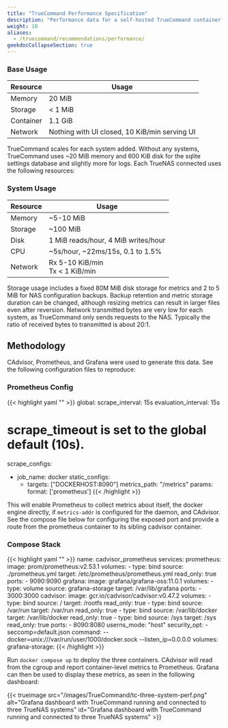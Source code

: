 ```yaml
---
title: "TrueCommand Performance Specification"
description: "Performance data for a self-hosted TrueCommand container."
weight: 10
aliases:
  - /truecommand/recommendations/performance/
geekdocCollapseSection: true
---
```


### Base Usage

|Resource | Usage |
|-----|-----|
|Memory | 20 MiB|
|Storage | < 1 MiB|
|Container | 1.1 GiB|
|Network | Nothing with UI closed, 10 KiB/min serving UI|

TrueCommand scales for each system added. Without any systems, TrueCommand uses ~20 MiB memory and 600 KiB disk for the sqlite settings database and slightly more for logs. Each TrueNAS connected uses the following resources:

### System Usage

|Resource | Usage|
|------| -----|
|Memory | ~5-10 MiB|
|Storage | ~100 MiB|
|Disk | 1 MiB reads/hour, 4 MiB writes/hour|
|CPU | ~5s/hour, ~22ms/15s, 0.1 to 1.5%|
|Network | Rx 5-10 KiB/min<br>Tx < 1 KiB/min|

Storage usage includes a fixed 80M MiB disk storage for metrics and 2 to 5 MiB for NAS configuration backups. Backup retention and metric storage duration can be changed, although resizing metrics can result in larger files even after reversion. Network transmitted bytes are very low for each system, as TrueCommand only sends requests to the NAS. Typically the ratio of received bytes to transmitted is about 20:1.

## Methodology

CAdvisor, Prometheus, and Grafana were used to generate this data. See the following configuration files to reproduce:

### Prometheus Config

{{< highlight yaml "" >}}
global:
  scrape_interval: 15s
  evaluation_interval: 15s
  # scrape_timeout is set to the global default (10s).

scrape_configs:
  - job_name: docker
    static_configs:
      - targets: ["DOCKERHOST:8090"]
    metrics_path: "/metrics"
    params:
      format: ['prometheus']
{{< /highlight >}}

This will enable Prometheus to collect metrics about itself, the docker engine directly, if `metrics-addr` is configured for the daemon, and CAdvisor.
See the compose file below for configuring the exposed port and provide a route from the prometheus container to its sibling cadvisor container.

### Compose Stack

{{< highlight yaml "" >}}
name: cadvisor_prometheus
services:
  prometheus:
    image: prom/prometheus:v2.53.1
    volumes:
      - type: bind
        source: ./prometheus.yml
        target: /etc/prometheus/prometheus.yml
        read_only: true
    ports:
      - 9090:9090
  grafana:
    image: grafana/grafana-oss:11.0.1
    volumes:
      - type: volume
        source: grafana-storage
        target: /var/lib/grafana
    ports:
      - 3000:3000
  cadvisor:
    image: gcr.io/cadvisor/cadvisor:v0.47.2
    volumes:
      - type: bind
        source: /
        target: /rootfs
        read_only: true
      - type: bind
        source: /var/run
        target: /var/run
        read_only: true
      - type: bind
        source: /var/lib/docker
        target: /var/lib/docker
        read_only: true
      - type: bind
        source: /sys
        target: /sys
        read_only: true
    ports:
      - 8090:8080
    userns_mode: "host"
    security_opt:
      - seccomp=default.json
    command: --docker=unix:///var/run/user/1000/docker.sock --listen_ip=0.0.0.0
volumes:
  grafana-storage:
{{< /highlight >}}

Run `docker compose up` to deploy the three containers. CAdvisor will read from the cgroup and report container-level metrics to Prometheus. Grafana can then be used to display these metrics, as seen in the following dashboard:

{{< trueimage src="/images/TrueCommand/tc-three-system-perf.png" alt="Grafana dashboard with TrueCommand running and connected to three TrueNAS systems" id="Grafana dashboard with TrueCommand running and connected to three TrueNAS systems" >}}
